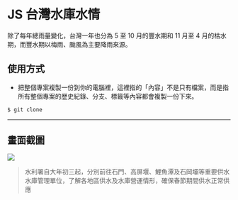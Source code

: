 # JS 台灣水庫水情

除了每年總雨量變化，台灣一年也分為 5 至 10 月的豐水期和 11 月至 4 月的枯水期，而豐水期以梅雨、颱風為主要降雨來源。

## 使用方式
- 把整個專案複製一份到你的電腦裡，這裡指的「內容」不是只有檔案，而是指所有整個專案的歷史紀錄、分支、標籤等內容都會複製一份下來。
```sh
$ git clone
```

----

## 畫面截圖
![](https://i.imgur.com/kXyPDha.png)
> 水利署自大年初三起，分別前往石門、高屏堰、鯉魚潭及石岡壩等重要供水水庫管理單位，了解各地區供水及水庫營運情形，確保春節期間供水正常供應